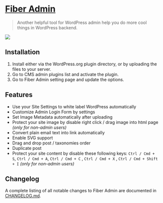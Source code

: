 # [Fiber Admin](https://wordpress.org/plugins/fiber-admin/)

> Another helpful tool for WordPress admin help you do more cool things in WordPress backend.

<img src="https://ps.w.org/fiber-admin/assets/banner-772x250.jpg" />

## Installation

1. Install either via the WordPress.org plugin directory, or by uploading the files to your server.
2. Go to CMS admin plugins list and activate the plugin.
3. Go to Fiber Admin setting page and update the options.

## Features

* Use your Site Settings to white label WordPress automatically
* Customize Admin Login Form by settings
* Set Image Metadata automatically after uploading
* Protect your site image by disable right click / drag image into html page *(only for non-admin users)*
* Convert plain email text into link automatically
* Enable SVG support
* Drag and drop post / taxonomies order
* Duplicate post
* Protect your site content by disable these following keys: `Ctrl / Cmd + S`, `Ctrl / Cmd + A`, `Ctrl / Cmd + C`
  , `Ctrl / Cmd + X` , `Ctrl / Cmd + Shift + I` *(only for non-admin users)*

## Changelog

A complete listing of all notable changes to Fiber Admin are documented
in [CHANGELOG.md](https://github.com/daomapsieucap/fiber-admin/blob/master/CHANGELOG.md).